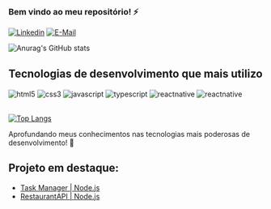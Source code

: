 
### Bem vindo ao meu repositório! ⚡

[![Linkedin](https://img.shields.io/badge/LinkedIn-0077B5?style=for-the-badge&logo=linkedin&logoColor=white)](https://www.linkedin.com/in/jo%C3%A3o-pedro-lopes-pinas-564432268?utm_source=share&utm_campaign=share_via&utm_content=profile&utm_medium=ios_app)
[![E-Mail](https://img.shields.io/badge/Gmail-D14836?style=for-the-badge&logo=gmail&logoColor=white)](mailto:pinas.joaopedro@gmail.com)

![Anurag's GitHub stats](https://github-readme-stats.vercel.app/api?username=pin4s&show_icons=true&theme=radical)



## Tecnologias de desenvolvimento que mais utilizo

<div style="display: inline_block">
    <img align="center" alt="html5" src="https://img.shields.io/badge/HTML5-E34F26?style=for-the-badge&logo=html5&logoColor=white">
    <img align="center" alt="css3" src="https://img.shields.io/badge/CSS3-1572B6?style=for-the-badge&logo=css3&logoColor=white">
    <img align="center" alt="javascript" src="https://img.shields.io/badge/JavaScript-F7DF1E?style=for-the-badge&logo=javascript&logoColor=black">
    <img align="center" alt="typescript" src="https://img.shields.io/badge/TypeScript-007ACC?style=for-the-badge&logo=typescript&logoColor=white">
    <img align="center" alt="reactnative" src="https://img.shields.io/badge/React_Native-20232A?style=for-the-badge&logo=react&logoColor=61DAFB">
    <img align="center" alt="reactnative" src="https://img.shields.io/badge/Node.js-43853D?style=for-the-badge&logo=node.js&logoColor=white">
</div><br>

[![Top Langs](https://github-readme-stats.vercel.app/api/top-langs/?username=pin4s&layout=compact)](https://github.com/anuraghazra/github-readme-stats)

Aprofundando meus conhecimentos nas tecnologias mais poderosas de desenvolvimento! 🚀

## Projeto em destaque:
 - [Task Manager  | Node.js](https://github.com/Pin4s/TaskManagerAPI)
 - [RestaurantAPI | Node.js](https://github.com/Pin4s/API-RESTaurant)
